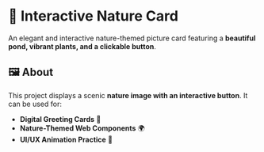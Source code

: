  # 🌿 Interactive Nature Card  

An elegant and interactive nature-themed picture card featuring a **beautiful pond, vibrant plants, and a clickable button**.  

## 🖼️ About  
This project displays a scenic **nature image with an interactive button**. It can be used for:  
- **Digital Greeting Cards** 🌸  
- **Nature-Themed Web Components** 🌍  
- **UI/UX Animation Practice** 🎨  


